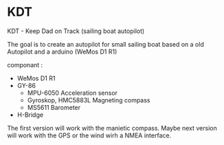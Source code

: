# KDT
KDT - Keep Dad on Track (sailing boat autopilot)


The goal is to create an autopilot for small sailing boat based on a old Autopilot and a arduino (WeMos D1 R1) 

componant : 
- WeMos D1 R1 
- GY-86
  * MPU-6050 Acceleration sensor
  * Gyroskop, HMC5883L Magneting compass 
  * MS5611 Barometer
- H-Bridge 

The first version will work with the manietic compass. Maybe next version will work with the GPS or the wind wirh a NMEA interface.  

